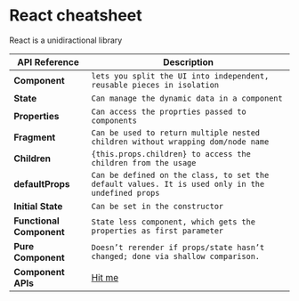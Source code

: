 # React cheatsheet

React is a unidiractional library

API Reference   | Description  
---             | ---   
**Component**                       | `lets you split the UI into independent, reusable pieces in isolation`
**State**                           | `Can manage the dynamic data in a component`
**Properties**                      | `Can access the proprties passed to components`
**Fragment**                        | `Can be used to return multiple nested children without wrapping dom/node name`
**Children**                        | `{this.props.children} to access the children from the usage`
**defaultProps**                    | `Can be defined on the class, to set the default values. It is used only in the undefined props`
**Initial State**                   | `Can be set in the constructor`
**Functional Component**            | `State less component, which gets the properties as first parameter`
**Pure Component**                  | `Doesn’t rerender if props/state hasn’t changed; done via shallow comparison.`
**Component APIs**                  | [Hit me](https://reactjs.org/docs/react-component.html) 
